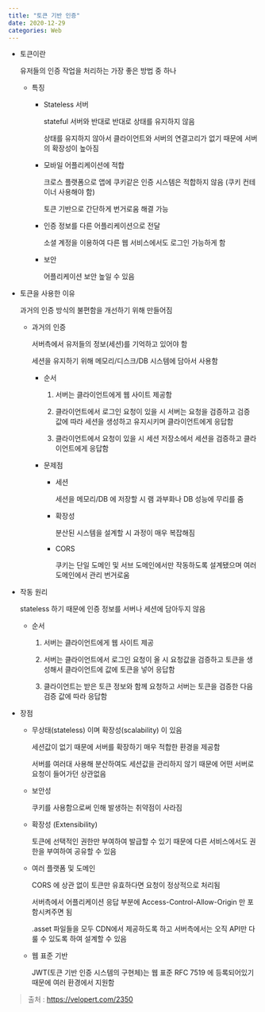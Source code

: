 ```yaml
---
title: "토큰 기반 인증"
date: 2020-12-29
categories: Web
---
```


- 토큰이란

  유저들의 인증 작업을 처리하는 가장 좋은 방법 중 하나

  - 특징

    - Stateless 서버

      stateful 서버와 반대로 반대로 상태를 유지하지 않음

      상태를 유지하지 않아서 클라이언트와 서버의 연결고리가 없기 때문에 서버의 확장성이 높아짐

    - 모바일 어플리케이션에 적합

      크로스 플랫폼으로 앱에 쿠키같은 인증 시스템은 적합하지 않음 (쿠키 컨테이너 사용해야 함)

      토큰 기반으로 간단하게 번거로움 해결 가능

    - 인증 정보를 다른 어플리케이션으로 전달

      소셜 계정을 이용하여 다른 웹 서비스에서도 로그인 가능하게 함

    - 보안

      어플리케이션 보안 높일 수 있음

- 토큰을 사용한 이유

  과거의 인증 방식의 불편함을 개선하기 위해 만들어짐

  - 과거의 인증

    서버측에서 유저들의 정보(세션)를 기억하고 있어야 함

    세션을 유지하기 위해 메모리/디스크/DB 시스템에 담아서 사용함

    - 순서

      1. 서버는 클라이언트에게 웹 사이트 제공함

      2. 클라이언트에서 로그인 요청이 있을 시 서버는 요청을 검증하고 검증 값에 따라 세션을 생성하고 유지시키며 클라이언트에게 응답함

      3. 클라이언트에서 요청이 있을 시 세션 저장소에서 세션을 검증하고 클라이언트에게 응답함

    - 문제점

      - 세션

        세션을 메모리/DB 에 저장할 시 램 과부화나 DB 성능에 무리를 줌

      - 확장성

        분산된 시스템을 설계할 시 과정이 매우 복잡해짐

      - CORS

        쿠키는 단일 도메인 및 서브 도메인에서만 작동하도록 설계됐으며 여러 도메인에서 관리 번거로움

- 작동 원리

  stateless 하기 때문에 인증 정보를 서버나 세션에 담아두지 않음

  - 순서

    1. 서버는 클라이언트에게 웹 사이트 제공

    2. 서버는 클라이언트에서 로그인 요청이 올 시 요청값을 검증하고 토큰을 생성해서 클라이언트에 값에 토큰을 넣어 응답함

    3. 클라이언트는 받은 토큰 정보와 함께 요청하고 서버는 토큰을 검증한 다음 검증 값에 따라 응답함

- 장점

  - 무상태(stateless) 이며 확장성(scalability) 이 있음

    세션값이 없기 때문에 서버를 확장하기 매우 적합한 환경을 제공함

    서버를 여러대 사용해 분산하여도 세션값을 관리하지 않기 때문에 어떤 서버로 요청이 들어가던 상관없음

  - 보안성

    쿠키를 사용함으로써 인해 발생하는 취약점이 사라짐

  - 확장성 (Extensibility)

    토큰에 선택적인 권한만 부여하여 발급할 수 있기 때문에 다른 서비스에서도 권한을 부여하여 공유할 수 있음

  - 여러 플랫폼 및 도메인

    CORS 에 상관 없이 토큰만 유효하다면 요청이 정상적으로 처리됨

    서버측에서 어플리케이션 응답 부분에 Access-Control-Allow-Origin 만 포함시켜주면 됨

    .asset 파일들을 모두 CDN에서 제공하도록 하고 서버측에서는 오직 API만 다룰 수 있도록 하여 설계할 수 있음

  - 웹 표준 기반

    JWT(토큰 기반 인증 시스템의 구현체)는 웹 표준 RFC 7519 에 등록되어있기 때문에 여러 환경에서 지원함

> 출처 : https://velopert.com/2350
